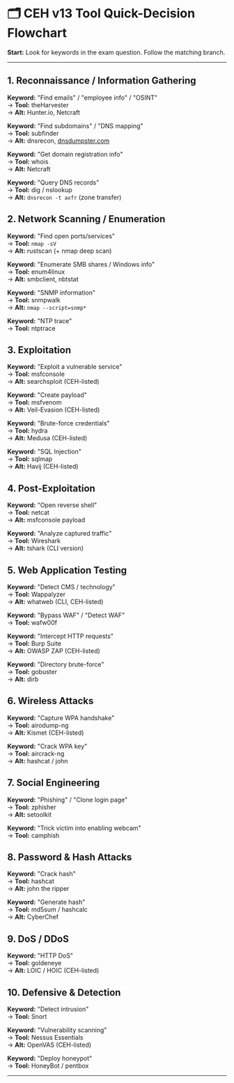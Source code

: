 # 🗂 CEH v13 Tool Quick-Decision Flowchart

**Start:** Look for keywords in the exam question. Follow the matching branch.

---

## 1. Reconnaissance / Information Gathering

**Keyword:** "Find emails" / "employee info" / "OSINT"  
→ **Tool:** theHarvester  
→ **Alt:** Hunter.io, Netcraft

**Keyword:** "Find subdomains" / "DNS mapping"  
→ **Tool:** subfinder  
→ **Alt:** dnsrecon, [dnsdumpster.com](https://dnsdumpster.com)

**Keyword:** "Get domain registration info"  
→ **Tool:** whois  
→ **Alt:** Netcraft

**Keyword:** "Query DNS records"  
→ **Tool:** dig / nslookup  
→ **Alt:** `dnsrecon -t axfr` (zone transfer)

## 2. Network Scanning / Enumeration

**Keyword:** "Find open ports/services"  
→ **Tool:** `nmap -sV`  
→ **Alt:** rustscan (+ nmap deep scan)

**Keyword:** "Enumerate SMB shares / Windows info"  
→ **Tool:** enum4linux  
→ **Alt:** smbclient, nbtstat

**Keyword:** "SNMP information"  
→ **Tool:** snmpwalk  
→ **Alt:** `nmap --script=snmp*`

**Keyword:** "NTP trace"  
→ **Tool:** ntptrace

## 3. Exploitation

**Keyword:** "Exploit a vulnerable service"  
→ **Tool:** msfconsole  
→ **Alt:** searchsploit (CEH-listed)

**Keyword:** "Create payload"  
→ **Tool:** msfvenom  
→ **Alt:** Veil-Evasion (CEH-listed)

**Keyword:** "Brute-force credentials"  
→ **Tool:** hydra  
→ **Alt:** Medusa (CEH-listed)

**Keyword:** "SQL Injection"  
→ **Tool:** sqlmap  
→ **Alt:** Havij (CEH-listed)

## 4. Post-Exploitation

**Keyword:** "Open reverse shell"  
→ **Tool:** netcat  
→ **Alt:** msfconsole payload

**Keyword:** "Analyze captured traffic"  
→ **Tool:** Wireshark  
→ **Alt:** tshark (CLI version)

## 5. Web Application Testing

**Keyword:** "Detect CMS / technology"  
→ **Tool:** Wappalyzer  
→ **Alt:** whatweb (CLI, CEH-listed)

**Keyword:** "Bypass WAF" / "Detect WAF"  
→ **Tool:** wafw00f

**Keyword:** "Intercept HTTP requests"  
→ **Tool:** Burp Suite  
→ **Alt:** OWASP ZAP (CEH-listed)

**Keyword:** "Directory brute-force"  
→ **Tool:** gobuster  
→ **Alt:** dirb

## 6. Wireless Attacks

**Keyword:** "Capture WPA handshake"  
→ **Tool:** airodump-ng  
→ **Alt:** Kismet (CEH-listed)

**Keyword:** "Crack WPA key"  
→ **Tool:** aircrack-ng  
→ **Alt:** hashcat / john

## 7. Social Engineering

**Keyword:** "Phishing" / "Clone login page"  
→ **Tool:** zphisher  
→ **Alt:** setoolkit

**Keyword:** "Trick victim into enabling webcam"  
→ **Tool:** camphish

## 8. Password & Hash Attacks

**Keyword:** "Crack hash"  
→ **Tool:** hashcat  
→ **Alt:** john the ripper

**Keyword:** "Generate hash"  
→ **Tool:** md5sum / hashcalc  
→ **Alt:** CyberChef

## 9. DoS / DDoS

**Keyword:** "HTTP DoS"  
→ **Tool:** goldeneye  
→ **Alt:** LOIC / HOIC (CEH-listed)

## 10. Defensive & Detection

**Keyword:** "Detect intrusion"  
→ **Tool:** Snort

**Keyword:** "Vulnerability scanning"  
→ **Tool:** Nessus Essentials  
→ **Alt:** OpenVAS (CEH-listed)

**Keyword:** "Deploy honeypot"  
→ **Tool:** HoneyBot / pentbox

---

